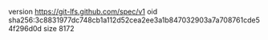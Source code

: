 version https://git-lfs.github.com/spec/v1
oid sha256:3c8831977dc748cb1a112d52cea2ee3a1b847032903a7a708761cde54f296d0d
size 8172
